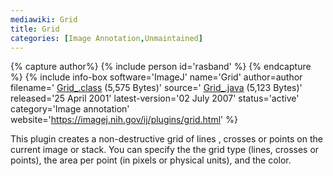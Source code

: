 ```yaml
---
mediawiki: Grid
title: Grid
categories: [Image Annotation,Unmaintained]
---
```



{% capture author%}
{% include person id='rasband' %}
{% endcapture %}
{% include info-box software='ImageJ' name='Grid' author=author filename=' [Grid\_.class](https://imagej.nih.gov/ij/plugins/download/Grid_.class) (5,575 Bytes)' source=' [Grid\_.java](https://imagej.nih.gov/ij/plugins/download/Grid_.java) (5,123 Bytes)' released='25 April 2001' latest-version='02 July 2007' status='active' category='Image annotation' website='https://imagej.nih.gov/ij/plugins/grid.html' %}

This plugin creates a non-destructive grid of lines , crosses or points on the current image or stack. You can specify the the grid type (lines, crosses or points), the area per point (in pixels or physical units), and the color.

  
